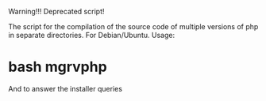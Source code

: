 Warning!!! Deprecated script!

The script for the compilation of the source code of multiple versions of php in separate directories. For Debian/Ubuntu.
Usage:
# bash mgrvphp
And to answer the installer queries
